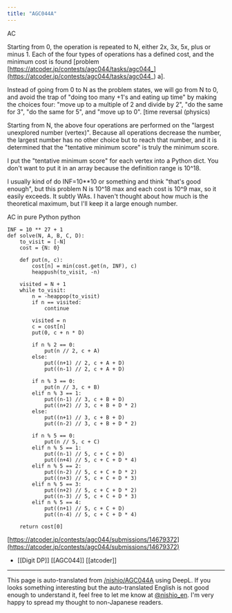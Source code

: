```yaml
---
title: "AGC044A"
---
```


AC

Starting from 0, the operation is repeated to N, either 2x, 3x, 5x, plus or minus 1. Each of the four types of operations has a defined cost, and the minimum cost is found [problem [https://atcoder.jp/contests/agc044/tasks/agc044_](https://atcoder.jp/contests/agc044/tasks/agc044_) a].

Instead of going from 0 to N as the problem states, we will go from N to 0, and avoid the trap of "doing too many +1's and eating up time" by making the choices four: "move up to a multiple of 2 and divide by 2", "do the same for 3", "do the same for 5", and "move up to 0". [time reversal (physics)

Starting from N, the above four operations are performed on the "largest unexplored number (vertex)". Because all operations decrease the number, the largest number has no other choice but to reach that number, and it is determined that the "tentative minimum score" is truly the minimum score.

I put the "tentative minimum score" for each vertex into a Python dict. You don't want to put it in an array because the definition range is 10^18.

I usually kind of do INF=10**10 or something and think "that's good enough", but this problem N is 10^18 max and each cost is 10^9 max, so it easily exceeds. It subtly WAs. I haven't thought about how much is the theoretical maximum, but I'll keep it a large enough number.

AC in pure Python
python

```
INF = 10 ** 27 + 1
def solve(N, A, B, C, D):
    to_visit = [-N]
    cost = {N: 0}

    def put(n, c):
        cost[n] = min(cost.get(n, INF), c)
        heappush(to_visit, -n)

    visited = N + 1
    while to_visit:
        n = -heappop(to_visit)
        if n == visited:
            continue

        visited = n
        c = cost[n]
        put(0, c + n * D)

        if n % 2 == 0:
            put(n // 2, c + A)
        else:
            put((n+1) // 2, c + A + D)
            put((n-1) // 2, c + A + D)

        if n % 3 == 0:
            put(n // 3, c + B)
        elif n % 3 == 1:
            put((n-1) // 3, c + B + D)
            put((n+2) // 3, c + B + D * 2)
        else:
            put((n+1) // 3, c + B + D)
            put((n-2) // 3, c + B + D * 2)

        if n % 5 == 0:
            put(n // 5, c + C)
        elif n % 5 == 1:
            put((n-1) // 5, c + C + D)
            put((n+4) // 5, c + C + D * 4)
        elif n % 5 == 2:
            put((n-2) // 5, c + C + D * 2)
            put((n+3) // 5, c + C + D * 3)
        elif n % 5 == 3:
            put((n+2) // 5, c + C + D * 2)
            put((n-3) // 5, c + C + D * 3)
        elif n % 5 == 4:
            put((n+1) // 5, c + C + D)
            put((n-4) // 5, c + C + D * 4)

    return cost[0]
```

[https://atcoder.jp/contests/agc044/submissions/14679372](https://atcoder.jp/contests/agc044/submissions/14679372)


- [[Digit DP]]
[[AGC044]] [[atcoder]]

---
This page is auto-translated from [/nishio/AGC044A](https://scrapbox.io/nishio/AGC044A) using DeepL. If you looks something interesting but the auto-translated English is not good enough to understand it, feel free to let me know at [@nishio_en](https://twitter.com/nishio_en). I'm very happy to spread my thought to non-Japanese readers.